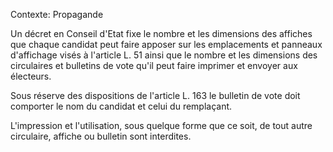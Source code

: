Contexte: Propagande

Un décret en Conseil d'Etat fixe le nombre et les dimensions des affiches que chaque candidat peut faire apposer sur les emplacements et panneaux d'affichage visés à l'article L. 51 ainsi que le nombre et les dimensions des circulaires et bulletins de vote qu'il peut faire imprimer et envoyer aux électeurs.

Sous réserve des dispositions de l'article L. 163 le bulletin de vote doit comporter le nom du candidat et celui du remplaçant.

L'impression et l'utilisation, sous quelque forme que ce soit, de tout autre circulaire, affiche ou bulletin sont interdites.